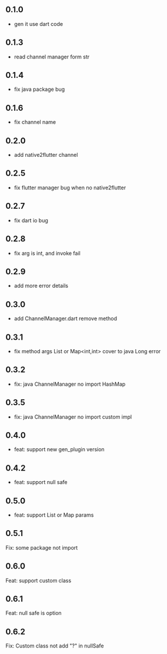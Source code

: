 ## 0.1.0

* gen it use dart code

## 0.1.3

* read channel manager form str

## 0.1.4

* fix java package bug

## 0.1.6

* fix channel name

## 0.2.0

* add  native2flutter channel

## 0.2.5

* fix flutter manager bug when no native2flutter

## 0.2.7

* fix dart io bug

## 0.2.8

* fix arg is int, and invoke fail

## 0.2.9

* add more error details

## 0.3.0

* add ChannelManager.dart remove method

## 0.3.1

* fix method args List<int> or Map<int,int> cover to java Long error

## 0.3.2

* fix:  java ChannelManager no import HashMap

## 0.3.5

* fix:  java ChannelManager no import custom impl

## 0.4.0

* feat: support new gen_plugin version

## 0.4.2

* feat: support null safe

## 0.5.0

* feat: support List or Map params

## 0.5.1

Fix: some package not import

## 0.6.0

Feat: support custom class

## 0.6.1

Feat: null safe is option

## 0.6.2

Fix: Custom class not add "?" in nullSafe
